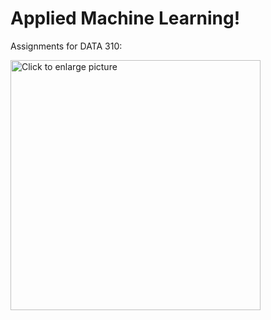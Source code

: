 # Applied Machine Learning!

Assignments for DATA 310:

<a href="https://drive.google.com/uc?export=view&id=1BdkPd5TPel2dvpmKRVGs9qYYfgkMvgha"><img src="https://drive.google.com/uc?export=view&id=1BdkPd5TPel2dvpmKRVGs9qYYfgkMvgha" style="width: 400; max-width: 100%; height: 400" title="Click to enlarge picture" />
